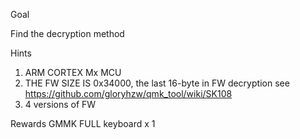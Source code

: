 Goal

Find the decryption method

Hints

1. ARM CORTEX Mx MCU
2. THE FW SIZE IS 0x34000, the last 16-byte in FW decryption see https://github.com/gloryhzw/qmk_tool/wiki/SK108
3. 4 versions of FW

Rewards
GMMK FULL keyboard x 1
